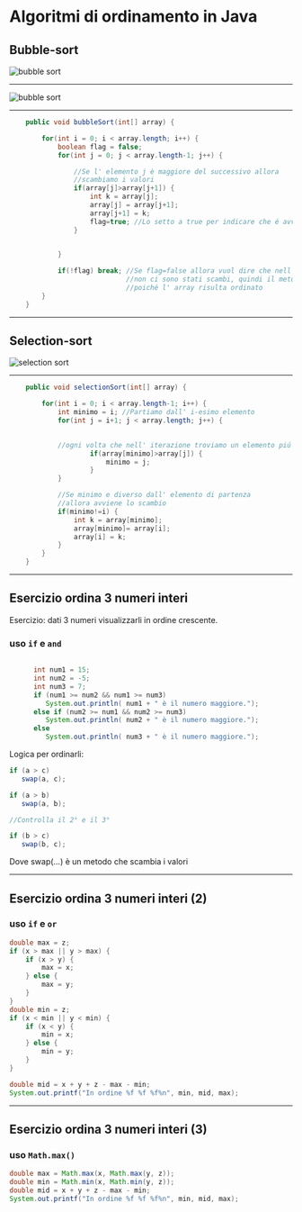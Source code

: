# Algoritmi di ordinamento in Java

## Bubble-sort

![bubble sort](https://raw.githubusercontent.com/maboglia/CorsoJava/master/appunti/img/bubble-sort2.png)

---

![bubble sort](https://raw.githubusercontent.com/maboglia/CorsoJava/master/appunti/img/Algo_mb_bubble-sort.png)

---

```java
    public void bubbleSort(int[] array) {

        for(int i = 0; i < array.length; i++) {
            boolean flag = false;
            for(int j = 0; j < array.length-1; j++) {

                //Se l' elemento j è maggiore del successivo allora
                //scambiamo i valori
                if(array[j]>array[j+1]) {
                    int k = array[j];
                    array[j] = array[j+1];
                    array[j+1] = k;
                    flag=true; //Lo setto a true per indicare che é avvenuto uno scambio
                }
                

            }

            if(!flag) break; //Se flag=false allora vuol dire che nell'ultima iterazione
                             //non ci sono stati scambi, quindi il metodo può terminare
                             //poiché l' array risulta ordinato
        }
    }

```

---

## Selection-sort

![selection sort](https://raw.githubusercontent.com/maboglia/CorsoJava/master/appunti/img/algo_selection_sort.jpg)

---

```java
    public void selectionSort(int[] array) {

        for(int i = 0; i < array.length-1; i++) {
            int minimo = i; //Partiamo dall' i-esimo elemento
            for(int j = i+1; j < array.length; j++) {

            
            //ogni volta che nell' iterazione troviamo un elemento piú piccolo di minimo facciamo puntare minimo all' elemento trovato
                    if(array[minimo]>array[j]) {
                        minimo = j;
                    }
            }

            //Se minimo e diverso dall' elemento di partenza
            //allora avviene lo scambio
            if(minimo!=i) { 
                int k = array[minimo];
                array[minimo]= array[i];
                array[i] = k;
            }
        }
    }

```

---

## Esercizio ordina 3 numeri interi

Esercizio: dati 3 numeri visualizzarli in ordine crescente.

### uso `if` e `and`

```java

      int num1 = 15;
      int num2 = -5;
      int num3 = 7;
      if (num1 >= num2 && num1 >= num3)
         System.out.println( num1 + " è il numero maggiore.");
      else if (num2 >= num1 && num2 >= num3)
         System.out.println( num2 + " è il numero maggiore.");
      else
         System.out.println( num3 + " è il numero maggiore.");

```

Logica per ordinarli:

```java
if (a > c)
   swap(a, c);

if (a > b)
   swap(a, b);

//Controlla il 2° e il 3°

if (b > c)
   swap(b, c);
```

Dove swap(...) è un metodo che scambia i valori

---

## Esercizio ordina 3 numeri interi (2)

### uso `if` e `or`

```java
double max = z;
if (x > max || y > max) {
    if (x > y) {
        max = x;
    } else {
        max = y;
    }
}
double min = z;
if (x < min || y < min) {
    if (x < y) {
        min = x;
    } else {
        min = y;
    }
}

double mid = x + y + z - max - min;
System.out.printf("In ordine %f %f %f%n", min, mid, max);
```

---

## Esercizio ordina 3 numeri interi (3)

### uso `Math.max()`

```java
double max = Math.max(x, Math.max(y, z));
double min = Math.min(x, Math.min(y, z));
double mid = x + y + z - max - min;
System.out.printf("In ordine %f %f %f%n", min, mid, max);
```
